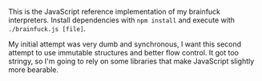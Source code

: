 This is the JavaScript reference implementation of my brainfuck interpreters. Install dependencies with `npm install` and execute with `./brainfuck.js [file]`.

My initial attempt was very dumb and synchronous, I want this second attempt to use immutable structures and better flow control. It got too stringy, so I'm going to rely on some libraries that make JavaScript slightly more bearable.
